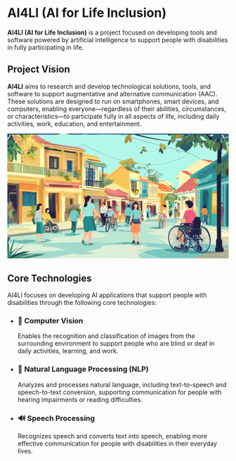 # AI4LI (AI for Life Inclusion)

**AI4LI (AI for Life Inclusion)** is a project focused on developing tools and software powered by artificial intelligence to support people with disabilities in fully participating in life.

## Project Vision

**AI4LI** aims to research and develop technological solutions, tools, and software to support augmentative and alternative communication (AAC). These solutions are designed to run on smartphones, smart devices, and computers, enabling everyone—regardless of their abilities, circumstances, or characteristics—to participate fully in all aspects of life, including daily activities, work, education, and entertainment.

![AI4LI Visual](./images/ai4li-intro.png)

## Core Technologies

AI4LI focuses on developing AI applications that support people with disabilities through the following core technologies:

- ### 🤖 Computer Vision  
  Enables the recognition and classification of images from the surrounding environment to support people who are blind or deaf in daily activities, learning, and work.

- ### 🧠 Natural Language Processing (NLP)  
  Analyzes and processes natural language, including text-to-speech and speech-to-text conversion, supporting communication for people with hearing impairments or reading difficulties.

- ### 🔊 Speech Processing  
  Recognizes speech and converts text into speech, enabling more effective communication for people with disabilities in their everyday lives.


